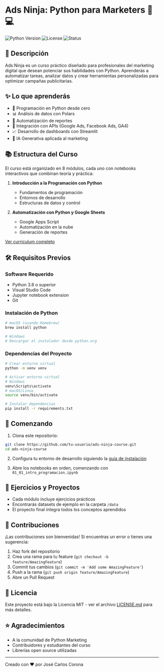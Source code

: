 # Ads Ninja: Python para Marketers 🥷💻

![Python Version](https://img.shields.io/badge/Python-3.8%2B-blue)
![License](https://img.shields.io/badge/License-MIT-green)
![Status](https://img.shields.io/badge/Status-Activo-success)

## 🎯 Descripción

Ads Ninja es un curso práctico diseñado para profesionales del marketing digital que desean potenciar sus habilidades con Python. Aprenderás a automatizar tareas, analizar datos y crear herramientas personalizadas para optimizar campañas publicitarias.

## ✨ Lo que aprenderás

- 🐍 Programación en Python desde cero
- 📊 Análisis de datos con Polars
- 🤖 Automatización de reportes
- 🔌 Integración con APIs (Google Ads, Facebook Ads, GA4)
- 📈 Desarrollo de dashboards con Streamlit
- 🧠 IA Generativa aplicada al marketing

## 📚 Estructura del Curso

El curso está organizado en 8 módulos, cada uno con notebooks interactivos que combinan teoría y práctica:

1. **Introducción a la Programación con Python**
   - Fundamentos de programación
   - Entornos de desarrollo
   - Estructuras de datos y control

2. **Automatización con Python y Google Sheets**
   - Google Apps Script
   - Automatización en la nube
   - Generación de reportes

[Ver curriculum completo](curriculum.md)

## 🛠️ Requisitos Previos

### Software Requerido
- Python 3.8 o superior
- Visual Studio Code
- Jupyter notebook extension
- Git

### Instalación de Python
```bash
# macOS (usando Homebrew)
brew install python

# Windows
# Descargar el instalador desde python.org
```

### Dependencias del Proyecto
```bash
# Crear entorno virtual
python -m venv venv

# Activar entorno virtual
# Windows
venv\Scripts\activate
# macOS/Linux
source venv/bin/activate

# Instalar dependencias
pip install -r requirements.txt
```

## 🚀 Comenzando

1. Clona este repositorio:
```bash
git clone https://github.com/tu-usuario/ads-ninja-course.git
cd ads-ninja-course
```

2. Configura tu entorno de desarrollo siguiendo la [guía de instalación](setup.md)

3. Abre los notebooks en orden, comenzando con `01_01_intro_programacion.ipynb`

## 📝 Ejercicios y Proyectos

- Cada módulo incluye ejercicios prácticos
- Encontrarás datasets de ejemplo en la carpeta `/data`
- El proyecto final integra todos los conceptos aprendidos

## 🤝 Contribuciones

¡Las contribuciones son bienvenidas! Si encuentras un error o tienes una sugerencia:

1. Haz fork del repositorio
2. Crea una rama para tu feature (`git checkout -b feature/AmazingFeature`)
3. Commit tus cambios (`git commit -m 'Add some AmazingFeature'`)
4. Push a la rama (`git push origin feature/AmazingFeature`)
5. Abre un Pull Request

## 📜 Licencia

Este proyecto está bajo la Licencia MIT - ver el archivo [LICENSE.md](LICENSE.md) para más detalles.


## ⭐️ Agradecimientos

- A la comunidad de Python Marketing
- Contribuidores y estudiantes del curso
- Librerías open source utilizadas

---
Creado con ♥️ por José Carlos Corona